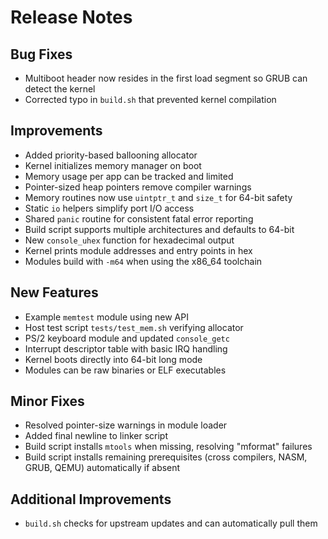 # Release Notes

## Bug Fixes
- Multiboot header now resides in the first load segment so GRUB can detect the kernel
- Corrected typo in `build.sh` that prevented kernel compilation

## Improvements
- Added priority-based ballooning allocator
- Kernel initializes memory manager on boot
- Memory usage per app can be tracked and limited
- Pointer-sized heap pointers remove compiler warnings
- Memory routines now use `uintptr_t` and `size_t` for 64-bit safety
- Static `io` helpers simplify port I/O access
- Shared `panic` routine for consistent fatal error reporting
- Build script supports multiple architectures and defaults to 64-bit
- New `console_uhex` function for hexadecimal output
- Kernel prints module addresses and entry points in hex
- Modules build with `-m64` when using the x86_64 toolchain

## New Features
- Example `memtest` module using new API
- Host test script `tests/test_mem.sh` verifying allocator
- PS/2 keyboard module and updated `console_getc`
- Interrupt descriptor table with basic IRQ handling
- Kernel boots directly into 64-bit long mode
- Modules can be raw binaries or ELF executables

## Minor Fixes
- Resolved pointer-size warnings in module loader
- Added final newline to linker script
- Build script installs `mtools` when missing, resolving "mformat" failures
- Build script installs remaining prerequisites (cross compilers, NASM, GRUB,
  QEMU) automatically if absent

## Additional Improvements
- `build.sh` checks for upstream updates and can automatically pull them

